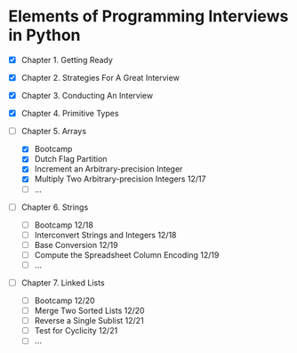 # Elements of Programming Interviews in Python

- [x] Chapter 1. Getting Ready

- [x] Chapter 2. Strategies For A Great Interview

- [x] Chapter 3. Conducting An Interview

- [x] Chapter 4. Primitive Types

- [ ] Chapter 5. Arrays

  - [x] Bootcamp
  - [x] Dutch Flag Partition
  - [x] Increment an Arbitrary-precision Integer
  - [x] Multiply Two Arbitrary-precision Integers 12/17
  - [ ] ...

- [ ] Chapter 6. Strings

  - [ ] Bootcamp 12/18
  - [ ] Interconvert Strings and Integers 12/18
  - [ ] Base Conversion 12/19
  - [ ] Compute the Spreadsheet Column Encoding 12/19
  - [ ] ...

- [ ] Chapter 7. Linked Lists
  - [ ] Bootcamp 12/20
  - [ ] Merge Two Sorted Lists 12/20
  - [ ] Reverse a Single Sublist 12/21
  - [ ] Test for Cyclicity 12/21
  - [ ] ...
